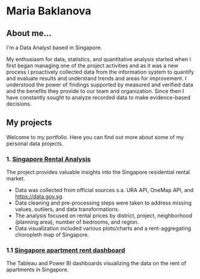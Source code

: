 # Maria Baklanova 

## About me...
I'm a Data Analyst based in Singapore. 

My enthusiasm for data, statistics, and quantitative analysis started when I first began managing one of the project activities and as it was a new process I proactively collected data from the information system to quantify and evaluate results and understand trends and areas for improvement. I understood the power of findings supported by measured and verified data and the benefits they provide to our team and organization. Since then I have constantly sought to analyze recorded data to make evidence-based decisions. 

## My projects

Welcome to my portfolio. Here you can find out more about some of my personal data projects.

### 1. [Singapore Rental Analysis](https://github.com/maribaklanova/Singapore-rental-analysis.git)

The project provides valuable insights into the Singapore residential rental market. 
* Data was collected from official sources s.a. URA API, OneMap API, and https://data.gov.sg.
* Data cleaning and pre-processing steps were taken to address missing values, outliers, and data transformations.
* The analysis focused on rental prices by district, project, neighborhood (planning area), number of bedrooms, and region.
* Data visualization included various plots/charts and a rent-aggregating choropleth map of Singapore.

### 1.1 [Singapore apartment rent dashboard](https://github.com/maribaklanova/Singapore-rent-dashboard)

The Tableau and Power BI dashboards visualizing the data on the rent of apartments in Singapore.
